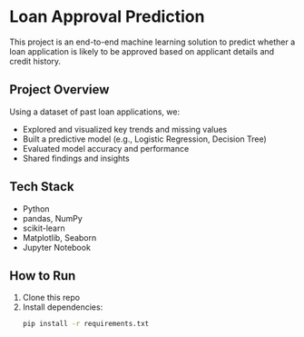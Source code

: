 # Loan Approval Prediction

This project is an end-to-end machine learning solution to predict whether a loan application is likely to be approved based on applicant details and credit history.

## Project Overview
Using a dataset of past loan applications, we:
- Explored and visualized key trends and missing values
- Built a predictive model (e.g., Logistic Regression, Decision Tree)
- Evaluated model accuracy and performance
- Shared findings and insights

## Tech Stack
- Python
- pandas, NumPy
- scikit-learn
- Matplotlib, Seaborn
- Jupyter Notebook

## How to Run
1. Clone this repo
2. Install dependencies:
   ```bash
   pip install -r requirements.txt
